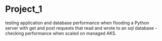 # Project_1
testing application and database performance when flooding a Python server with get and post requests that read and wrote to an sql database - checking performance when scaled on managed AKS.
